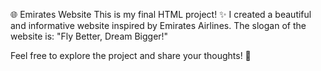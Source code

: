 🌐 Emirates Website
This is my final HTML project! ✨
I created a beautiful and informative website inspired by Emirates Airlines. The slogan of the website is:
"Fly Better, Dream Bigger!"

Feel free to explore the project and share your thoughts! 🚀

